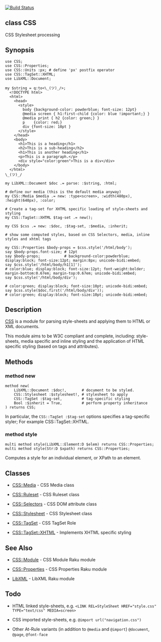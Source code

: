 [![Build Status](https://travis-ci.org/p6-css/CSS-raku.svg?branch=master)](https://travis-ci.org/p6-css/CSS-raku)

class CSS
---------

CSS Stylesheet processing

Synopsis
--------

    use CSS;
    use CSS::Properties;
    use CSS::Units :px; # define 'px' postfix operator
    use CSS::TagSet::XHTML;
    use LibXML::Document;

    my $string = q:to<\_(ツ)_/>;
      <!DOCTYPE html>
      <html>
        <head>
          <style>
            body {background-color: powderblue; font-size: 12pt}
            @media screen { h1:first-child {color: blue !important;} }
            @media print { h2 {color: green;} }
            p    {color: red;}
            div {font-size: 10pt }
          </style>
        </head>
        <body>
          <h1>This is a heading</h1>
          <h2>This is a sub-heading</h2>
          <h1>This is another heading</h1>
          <p>This is a paragraph.</p>
          <div style="color:green">This is a div</div>
        </body>
      </html>
    \_(ツ)_/

    my LibXML::Document $doc .= parse: :$string, :html;

    # define our media (this is the default media anyway)
    my CSS::Media $media .= new: :type<screen>, :width(480px), :height(640px), :color;

    # Create a tag-set for XHTML specific loading of style-sheets and styling
    my CSS::TagSet::XHTML $tag-set .= new();

    my CSS $css .= new: :$doc, :$tag-set, :$media, :inherit;

    # show some computed styles, based on CSS Selectors, media, inline styles and xhtml tags

    my CSS::Properties $body-props = $css.style('/html/body');
    say $body-props.font-size; # 12pt
    say $body-props;           # background-color:powderblue; display:block; font-size:12pt; margin:8px; unicode-bidi:embed;
    say $css.style('/html/body/h1[1]');
    # color:blue; display:block; font-size:12pt; font-weight:bolder; margin-bottom:0.67em; margin-top:0.67em; unicode-bidi:embed;
    say $css.style('/html/body/div');

    # color:green; display:block; font-size:10pt; unicode-bidi:embed;
    say $css.style($doc.first('/html/body/div'));
    # color:green; display:block; font-size:10pt; unicode-bidi:embed;

Description
-----------

[CSS](https://css-raku.github.io/CSS-raku) is a module for parsing style-sheets and applying them to HTML or XML documents.

This module aims to be W3C compliant and complete, including: style-sheets, media specific and inline styling and the application of HTML specific styling (based on tags and attributes).

Methods
-------

### method new

    method new(
        LibXML::Document :$doc!,       # document to be styled.
        CSS::Stylesheet :$stylesheet!, # stylesheet to apply
        CSS::TagSet :$tag-set,         # tag-specific styling
        Bool :$inherit = True,         # perform property inheritance
    ) returns CSS;

In particular, the `CSS::TagSet :$tag-set` options specifies a tag-specific styler; For example CSS::TagSet::XHTML. 

### method style

    multi method style(LibXML::Element:D $elem) returns CSS::Properties;
    multi method style(Str:D $xpath) returns CSS::Properties;

Computes a style for an individual element, or XPath to an element.

Classes
-------

  * [CSS::Media](https://css-raku.github.io/CSS-raku/Media) - CSS Media class

  * [CSS::Ruleset](https://css-raku.github.io/CSS-raku/Ruleset) - CSS Ruleset class

  * [CSS::Selectors](https://css-raku.github.io/CSS-raku/Selectors) - CSS DOM attribute class

  * [CSS::Stylesheet](https://css-raku.github.io/CSS-raku/Stylesheet) - CSS Stylesheet class

  * [CSS::TagSet](https://css-raku.github.io/CSS-raku/TagSet) - CSS TagSet Role

  * [CSS::TagSet::XHTML](https://css-raku.github.io/CSS-raku/TagSet/XHTML) - Implements XHTML specific styling

See Also
--------

  * [CSS::Module](https://css-raku.github.io/CSS-Module-raku) - CSS Module Raku module

  * [CSS::Properties](https://css-raku.github.io/CSS-Properties-raku) - CSS Properties Raku module

  * [LibXML](https://libxml-raku.github.io/LibXML-raku/) - LibXML Raku module

Todo
----

- HTML linked style-sheets, e.g. `<LINK REL=StyleSheet HREF="style.css" TYPE="text/css" MEDIA=screen>`

- CSS imported style-sheets, e.g. `@import url("navigation.css")`

- Other At-Rule variants (in addition to `@media` and `@import`) `@document`, `@page`, `@font-face`

